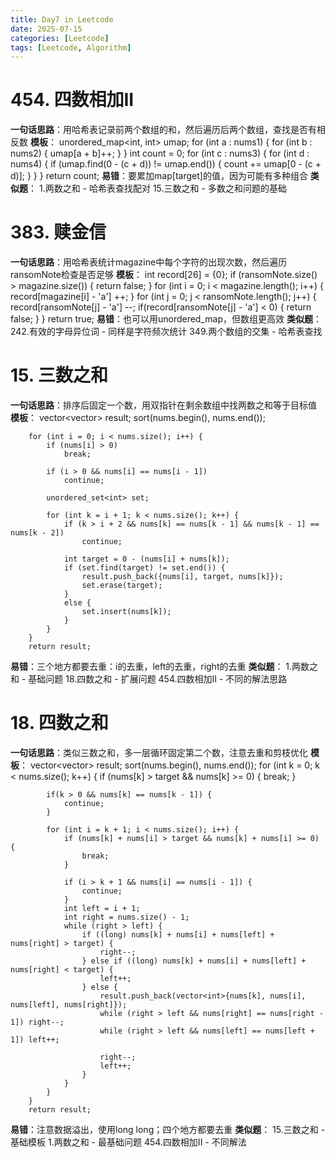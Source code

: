 ```yaml
---
title: Day7 in Leetcode
date: 2025-07-15
categories: [Leetcode]
tags: [Leetcode, Algorithm]
---
```


# 454. 四数相加II
**一句话思路**：用哈希表记录前两个数组的和，然后遍历后两个数组，查找是否有相反数
**模板**：
        unordered_map<int, int> umap;
        for (int a : nums1) {
            for (int b : nums2) {
                umap[a + b]++;
            }
        }
        int count = 0;
        for (int c : nums3) {
            for (int d : nums4) {
                if (umap.find(0 - (c + d)) != umap.end()) {
                    count += umap[0 - (c + d)];
                }
            }
        }
        return count;
**易错**：要累加map[target]的值，因为可能有多种组合
**类似题**：
1.两数之和 - 哈希表查找配对
15.三数之和 - 多数之和问题的基础

# 383. 赎金信
**一句话思路**：用哈希表统计magazine中每个字符的出现次数，然后遍历ransomNote检查是否足够
**模板**：
        int record[26] = {0};
        if (ransomNote.size() > magazine.size()) {
            return false;
        }
        for (int i = 0; i < magazine.length(); i++) {
            record[magazine[i] - 'a'] ++;
        }
        for (int j = 0; j < ransomNote.length(); j++) {
            record[ransomNote[j] - 'a'] --;
            if(record[ransomNote[j] - 'a'] < 0) {
                return false;
            }
        }
        return true;
**易错**：也可以用unordered_map，但数组更高效
**类似题**：
242.有效的字母异位词 - 同样是字符频次统计
349.两个数组的交集 - 哈希表查找

# 15. 三数之和
**一句话思路**：排序后固定一个数，用双指针在剩余数组中找两数之和等于目标值
**模板**：
        vector<vector<int>> result;
        sort(nums.begin(), nums.end());

        for (int i = 0; i < nums.size(); i++) {
            if (nums[i] > 0)
                break;
            
            if (i > 0 && nums[i] == nums[i - 1])
                continue;

            unordered_set<int> set;

            for (int k = i + 1; k < nums.size(); k++) {
                if (k > i + 2 && nums[k] == nums[k - 1] && nums[k - 1] == nums[k - 2])
                    continue;

                int target = 0 - (nums[i] + nums[k]);
                if (set.find(target) != set.end()) {
                    result.push_back({nums[i], target, nums[k]});
                    set.erase(target);
                }
                else {
                    set.insert(nums[k]);
                }
            }
        }
        return result;
**易错**：三个地方都要去重：i的去重，left的去重，right的去重
**类似题**：
1.两数之和 - 基础问题
18.四数之和 - 扩展问题
454.四数相加II - 不同的解法思路

# 18. 四数之和
**一句话思路**：类似三数之和，多一层循环固定第二个数，注意去重和剪枝优化
**模板**：
        vector<vector<int>> result;
        sort(nums.begin(), nums.end());
        for (int k = 0; k < nums.size(); k++) {
            if (nums[k] > target && nums[k] >= 0) {
                break;
            }

            if(k > 0 && nums[k] == nums[k - 1]) {
                continue;
            }

            for (int i = k + 1; i < nums.size(); i++) {
                if (nums[k] + nums[i] > target && nums[k] + nums[i] >= 0) {
                    break;
                }

                if (i > k + 1 && nums[i] == nums[i - 1]) {
                    continue;
                }
                int left = i + 1;
                int right = nums.size() - 1;
                while (right > left) {
                    if ((long) nums[k] + nums[i] + nums[left] + nums[right] > target) {
                        right--;
                    } else if ((long) nums[k] + nums[i] + nums[left] + nums[right] < target) {
                        left++;
                    } else {
                        result.push_back(vector<int>{nums[k], nums[i], nums[left], nums[right]});
                        while (right > left && nums[right] == nums[right - 1]) right--;
                        while (right > left && nums[left] == nums[left + 1]) left++;

                        right--;
                        left++;
                    }
                }
            }
        }
        return result;
**易错**：注意数据溢出，使用long long；四个地方都要去重
**类似题**：
15.三数之和 - 基础模板
1.两数之和 - 最基础问题
454.四数相加II - 不同解法 